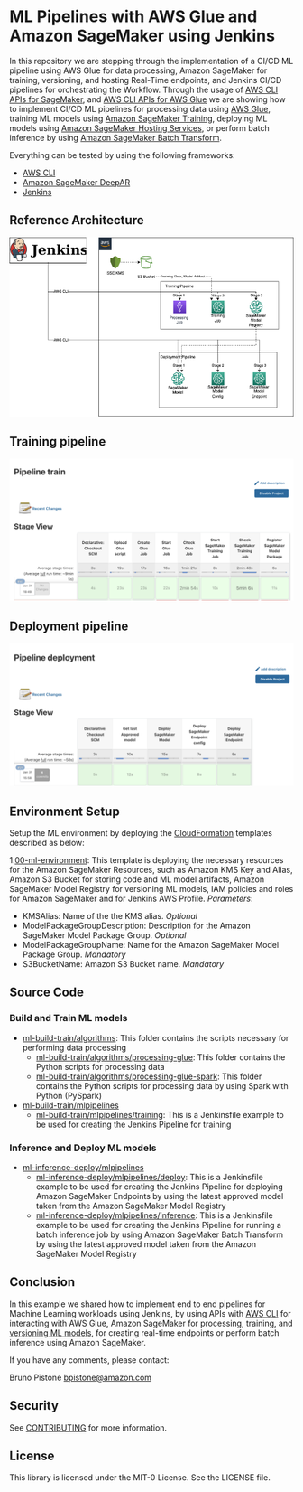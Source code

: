 # ML Pipelines with AWS Glue and Amazon SageMaker using Jenkins

In this repository we are stepping through the implementation of a CI/CD ML pipeline using AWS Glue for data processing, Amazon SageMaker for training, versioning, and hosting Real-Time endpoints, and Jenkins CI/CD pipelines for orchestrating the Workflow.
Through the usage of [AWS CLI APIs for SageMaker](https://docs.aws.amazon.com/cli/latest/reference/sagemaker/), and [AWS CLI APIs for AWS Glue](https://docs.aws.amazon.com/cli/latest/reference/glue/index.html)
we are showing how to implement CI/CD ML pipelines for processing data using [AWS Glue](https://docs.aws.amazon.com/glue/index.html), 
training ML models using [Amazon SageMaker Training](https://docs.aws.amazon.com/sagemaker/latest/dg/how-it-works-training.html),
deploying ML models using [Amazon SageMaker Hosting Services](https://docs.aws.amazon.com/sagemaker/latest/dg/deploy-model.html), 
or perform batch inference by using [Amazon SageMaker Batch Transform](https://docs.aws.amazon.com/sagemaker/latest/dg/batch-transform.html).

Everything can be tested by using the following frameworks:
* [AWS CLI](https://docs.aws.amazon.com/cli/latest/reference/sagemaker/)
* [Amazon SageMaker DeepAR](https://docs.aws.amazon.com/sagemaker/latest/dg/deepar.html)
* [Jenkins](https://www.jenkins.io/)

## Reference Architecture

![Alt text](docs/architecture.png?raw=true "Architecture")

## Training pipeline

![Alt text](docs/train.png?raw=true "Training Pipeline")

## Deployment pipeline

![Alt text](docs/deployment.png?raw=true "Deployment Pipeline")

## Environment Setup

Setup the ML environment by deploying the [CloudFormation](./infrastructure_templates) templates described as below:

1.[00-ml-environment](./infrastructure_templates/00-ml-environment.yml): This template is deploying the necessary resources 
for the Amazon SageMaker Resources, such as Amazon KMS Key and Alias, Amazon S3 Bucket for storing code and ML model artifacts, 
Amazon SageMaker Model Registry for versioning ML models, IAM policies and roles for Amazon SageMaker and for Jenkins AWS Profile.
*Parameters*:
  * KMSAlias: Name of the the KMS alias. *Optional*
  * ModelPackageGroupDescription: Description for the Amazon SageMaker Model Package Group. *Optional*
  * ModelPackageGroupName: Name for the Amazon SageMaker Model Package Group. *Mandatory*
  * S3BucketName: Amazon S3 Bucket name. *Mandatory*

## Source Code

### Build and Train ML models

* [ml-build-train/algorithms](source_code/00-ml-build-train/algorithms): This folder contains the scripts necessary for performing data processing
  * [ml-build-train/algorithms/processing-glue](source_code/00-ml-build-train/algorithms/processing-glue): This folder contains the Python scripts for processing data
  * [ml-build-train/algorithms/processing-glue-spark](source_code/00-ml-build-train/algorithms/processing-glue-spark): This folder contains the Python scripts for processing data by using
  Spark with Python (PySpark)
* [ml-build-train/mlpipelines](source_code/00-ml-build-train/mlpipelines)
  * [ml-build-train/mlpipelines/training](source_code/00-ml-build-train/mlpipelines/training/Jenkinsfile): This is a Jenkinsfile example to be used for creating 
  the Jenkins Pipeline for training

### Inference and Deploy ML models

* [ml-inference-deploy/mlpipelines](source_code/01-ml-inference-deploy/mlpipelines)
  * [ml-inference-deploy/mlpipelines/deploy](source_code/01-ml-inference-deploy/mlpipelines/deploy/Jenkinsfile): This is a Jenkinsfile example to be used for creating 
  the Jenkins Pipeline for deploying Amazon SageMaker Endpoints by using the latest approved model taken from the Amazon SageMaker 
  Model Registry
  * [ml-inference-deploy/mlpipelines/inference](source_code/01-ml-inference-deploy/mlpipelines/inference/Jenkinsfile): This is a Jenkinsfile example to be used for creating 
  the Jenkins Pipeline for running a batch inference job by using Amazon SageMaker Batch Transform by using the latest approved model taken from the Amazon SageMaker 
  Model Registry

## Conclusion

In this example we shared how to implement end to end pipelines for Machine Learning workloads using Jenkins, by using APIs with 
[AWS CLI](https://docs.aws.amazon.com/cli/latest/reference/) for interacting with AWS Glue, Amazon SageMaker for processing, training, and [versioning ML models](https://docs.aws.amazon.com/sagemaker/latest/dg/model-registry.html),
for creating real-time endpoints or perform batch inference using Amazon SageMaker.

If you have any comments, please contact:

Bruno Pistone <bpistone@amazon.com>

## Security

See [CONTRIBUTING](CONTRIBUTING.md#security-issue-notifications) for more information.

## License

This library is licensed under the MIT-0 License. See the LICENSE file.

